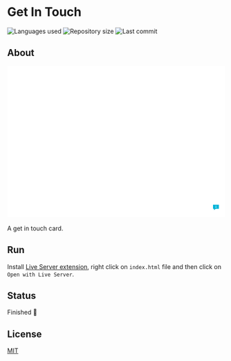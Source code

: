 # Get In Touch

![Languages used](https://img.shields.io/github/languages/count/isadfrn/get-in-touch?style=flat-square)
![Repository size](https://img.shields.io/github/repo-size/isadfrn/get-in-touch?style=flat-square)
![Last commit](https://img.shields.io/github/last-commit/isadfrn/get-in-touch?style=flat-square)

## About

![](assets/img/demo.gif)

A get in touch card.

## Run

Install [Live Server extension](https://marketplace.visualstudio.com/items?itemName=ritwickdey.LiveServer), right click on `index.html` file and then click on `Open with Live Server`.

## Status

Finished 🛑

## License

[MIT](/LICENSE)
